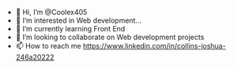 - 👋 Hi, I’m @Coolex405
- 👀 I’m interested in Web development...
- 🌱 I’m currently learning Front End
- 💞️ I’m looking to collaborate on Web development projects 
- 📫 How to reach me https://www.linkedin.com/in/collins-joshua-246a20222

<!---
Coolex405/Coolex405 is a ✨ special ✨ repository because its `README.md` (this file) appears on your GitHub profile.
You can click the Preview link to take a look at your changes.
--->
